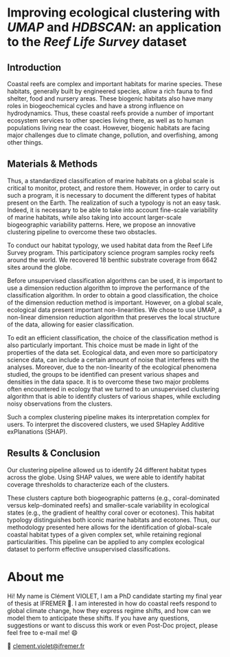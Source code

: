 # Improving ecological clustering with *UMAP* and *HDBSCAN*: an application to the *Reef Life Survey* dataset

## Introduction

Coastal reefs are complex and important habitats for marine species. These habitats, generally built by engineered species, allow a rich fauna to find shelter, food and nursery areas. These biogenic habitats also have many roles in biogeochemical cycles and have a strong influence on hydrodynamics. Thus, these coastal reefs provide a number of important ecosystem services to other species living there, as well as to human populations living near the coast. However, biogenic habitats are facing major challenges due to climate change, pollution, and overfishing, among other things.


## Materials & Methods

Thus, a standardized classification of marine habitats on a global scale is critical to monitor, protect, and restore them. However, in order to carry out such a program, it is necessary to document the different types of habitat present on the Earth. The realization of such a typology is not an easy task. Indeed, it is necessary to be able to take into account fine-scale variability of marine habitats, while also taking into account larger-scale biogeographic variability patterns. Here, we propose an innovative clustering pipeline to overcome these two obstacles.

To conduct our habitat typology, we used habitat data from the Reef Life Survey program. This participatory science program samples rocky reefs around the world. We recovered 18 benthic substrate coverage from 6642 sites around the globe.

Before unsupervised classification algorithms can be used, it is important to use a dimension reduction algorithm to improve the performance of the classification algorithm. In order to obtain a good classification, the choice of the dimension reduction method is important. However, on a global scale, ecological data present important non-linearities. We chose to use UMAP, a non-linear dimension reduction algorithm that preserves the local structure of the data, allowing for easier classification.

To edit an efficient classification, the choice of the classification method is also particularly important. This choice must be made in light of the properties of the data set. Ecological data, and even more so participatory science data, can include a certain amount of noise that interferes with the analyses. Moreover, due to the non-linearity of the ecological phenomena studied, the groups to be identified can present various shapes and densities in the data space. It is to overcome these two major problems often encountered in ecology that we turned to an unsupervised clustering algorithm that is able to identify clusters of various shapes, while excluding noisy observations from the clusters.


Such a complex clustering pipeline makes its interpretation complex for users. To interpret the discovered clusters, we used SHapley Additive exPlanations (SHAP).

## Results & Conclusion 

Our clustering pipeline allowed us to identify 24 different habitat types across the globe. Using SHAP values, we were able to identify habitat coverage thresholds to characterize each of the clusters.

These clusters capture both biogeographic patterns (e.g., coral-dominated versus kelp-dominated reefs) and smaller-scale variability in ecological states (e.g., the gradient of healthy coral cover or ecotones). This habitat typology distinguishes both iconic marine habitats and ecotones. Thus, our methodology presented here allows for the identification of global-scale coastal habitat types of a given complex set, while retaining regional particularities. This pipeline can be applied to any complex ecological dataset to perform effective unsupervised classifications.

# About me

Hi! My name is Clément VIOLET, I am a PhD candidate starting my final year of thesis at IFREMER :dolphin:. I am interested in how do coastal reefs respond to global climate change, how they express regime shifts, and how can we model them to anticipate these shifts. If you have any questions, suggestions or want to discuss this work or even Post-Doc project, please feel free to e-mail me! :smile:

:email: [clement.violet@ifremer.fr](mailto:clement.violet@ifremer.fr)
